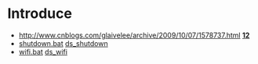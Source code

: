 
# Introduce
  * http://www.cnblogs.com/glaivelee/archive/2009/10/07/1578737.html [__1__](http://blog.csdn.net/it_man/article/details/2048638)[__2__](http://www.jb51.net/article/5828.htm)
  * [shutdown.bat](http://dramatea.github.io/043%20%E6%89%B9%E5%A4%84%E7%90%86%E6%96%87%E4%BB%B6%EF%BC%9AWin7_%E5%AE%9A%E6%97%B6%E5%85%B3%E6%9C%BA%E5%B7%A5%E5%85%B7.bat.html) [ds_shutdown](http://dongshao.net/441.html)
  * [wifi.bat](http://blog.csdn.net/powerlly/article/details/9006969) [ds_wifi](http://dongshao.net/1197.html)
